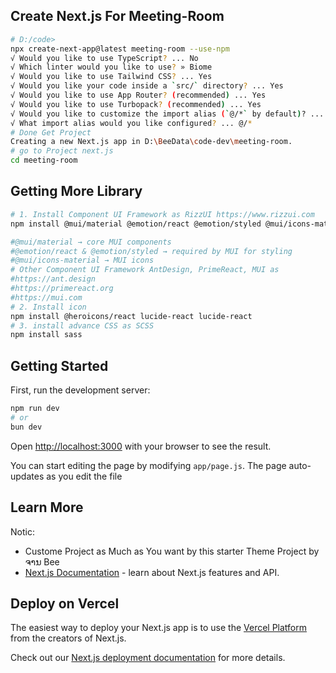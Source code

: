 ## Create Next.js For Meeting-Room

```bash
# D:/code> 
npx create-next-app@latest meeting-room --use-npm
√ Would you like to use TypeScript? ... No
√ Which linter would you like to use? » Biome
√ Would you like to use Tailwind CSS? ... Yes
√ Would you like your code inside a `src/` directory? ... Yes
√ Would you like to use App Router? (recommended) ... Yes
√ Would you like to use Turbopack? (recommended) ... Yes
√ Would you like to customize the import alias (`@/*` by default)? ... Yes
√ What import alias would you like configured? ... @/*
# Done Get Project
Creating a new Next.js app in D:\BeeData\code-dev\meeting-room.
# go to Project next.js
cd meeting-room
```
## Getting More Library

```bash
# 1. Install Component UI Framework as RizzUI https://www.rizzui.com
npm install @mui/material @emotion/react @emotion/styled @mui/icons-material

#@mui/material → core MUI components
#@emotion/react & @emotion/styled → required by MUI for styling
#@mui/icons-material → MUI icons
# Other Component UI Framework AntDesign, PrimeReact, MUI as 
#https://ant.design
#https://primereact.org
#https://mui.com
# 2. Install icon
npm install @heroicons/react lucide-react lucide-react
# 3. install advance CSS as SCSS
npm install sass
```

## Getting Started

First, run the development server:

```bash
npm run dev
# or
bun dev
```

Open [http://localhost:3000](http://localhost:3000) with your browser to see the result.

You can start editing the page by modifying `app/page.js`. The page auto-updates as you edit the file

## Learn More

Notic:
- Custome Project as Much as You want by this starter Theme Project by ຈານ Bee
- [Next.js Documentation](https://nextjs.org/docs) - learn about Next.js features and API.


## Deploy on Vercel

The easiest way to deploy your Next.js app is to use the [Vercel Platform](https://vercel.com/new?utm_medium=default-template&filter=next.js&utm_source=create-next-app&utm_campaign=create-next-app-readme) from the creators of Next.js.

Check out our [Next.js deployment documentation](https://nextjs.org/docs/app/building-your-application/deploying) for more details.
